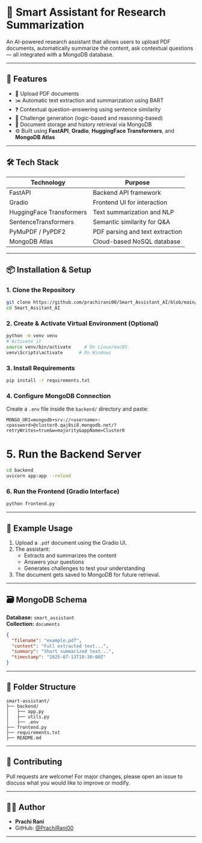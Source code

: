 
# 🧠 Smart Assistant for Research Summarization

An AI-powered research assistant that allows users to upload PDF documents, automatically summarize the content, ask contextual questions — all integrated with a MongoDB database.

---

## 🚀 Features

- 📄 Upload PDF documents
- ✂️ Automatic text extraction and summarization using BART
- ❓ Contextual question-answering using sentence similarity
- 🧠 Challenge generation (logic-based and reasoning-based)
- 💾 Document storage and history retrieval via MongoDB
- ⚙️ Built using **FastAPI**, **Gradio**, **HuggingFace Transformers**, and **MongoDB Atlas**

---

## 🛠️ Tech Stack

| Technology             | Purpose                          |
|------------------------|----------------------------------|
| FastAPI                | Backend API framework            |
| Gradio                 | Frontend UI for interaction      |
| HuggingFace Transformers | Text summarization and NLP     |
| SentenceTransformers   | Semantic similarity for Q&A      |
| PyMuPDF / PyPDF2       | PDF parsing and text extraction  |
| MongoDB Atlas          | Cloud-based NoSQL database       |

---

## 📦 Installation & Setup

### 1. Clone the Repository

```bash
git clone https://github.com/prachirani00/Smart_Assistant_AI/blob/main/README.md
cd Smart_Assitant_AI
```

### 2. Create & Activate Virtual Environment (Optional)

```bash
python -m venv venv
# Activate it
source venv/bin/activate     # On Linux/macOS
venv\Scripts\activate      # On Windows
```

### 3. Install Requirements

```bash
pip install -r requirements.txt
```

### 4. Configure MongoDB Connection

Create a `.env` file inside the `backend/` directory and paste:

```
MONGO_URI=mongodb+srv://<username>:<password>@cluster0.qaj8si8.mongodb.net/?retryWrites=true&w=majority&appName=Cluster0
```


# 5. Run the Backend Server

```bash
cd backend
uvicorn app:app --reload
```

### 6. Run the Frontend (Gradio Interface)

```bash
python frontend.py
```

---

## 🧪 Example Usage

1. Upload a `.pdf` document using the Gradio UI.
2. The assistant:
   - Extracts and summarizes the content
   - Answers your questions
   - Generates challenges to test your understanding
3. The document gets saved to MongoDB for future retrieval.

---

## 🗃️ MongoDB Schema

**Database:** `smart_assistant`  
**Collection:** `documents`

```json
{
  "filename": "example.pdf",
  "content": "Full extracted text...",
  "summary": "Short summarized text...",
  "timestamp": "2025-07-13T10:30:00Z"
}
```

---

## 📂 Folder Structure

```
smart-assistant/
├── backend/
│   ├── app.py
│   ├── utils.py
│   ├── .env
├── frontend.py
├── requirements.txt
├── README.md
```

---

## 🤝 Contributing

Pull requests are welcome! For major changes, please open an issue to discuss what you would like to improve or modify.

---

## 👩‍💻 Author

- **Prachi Rani**
- GitHub: [@PrachiRani00](https://github.com/PrachiRani00)

---
